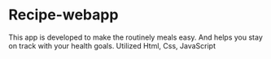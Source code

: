 # Recipe-webapp
This app is developed to make the routinely meals easy. And helps you stay on track with your health goals.
Utilized Html, Css, JavaScript
